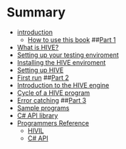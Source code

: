 # Summary

* [introduction](README.md)
   * [How to use this book](how_to_use_this_book.md)
##[Part 1](pt1.md)
* [What is HIVE?](ch1.md)
* [Setting up your testing enviroment](ch2.md)
* [Installing the HIVE enviroment](ch3.md)
* [Setting up HIVE](ch4.md)
* [First run](ch5.md)
##[Part 2](pt2.md)
* [Introduction to the HIVE engine](ch6.md)
* [Cycle of a HIVE program](ch7.md)
* [Error catching](ch8.md)
##[Part 3](pt3.md)
* [Sample programs](ch9.md)
* [C# API library](ch10.md)
* [Programmers Reference](ch11.md)
   * [HIVIL](ch11-1.md)
   * [C# API](ch11-2.md)

